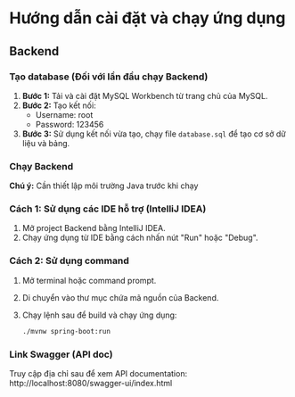 # Hướng dẫn cài đặt và chạy ứng dụng

## Backend

### Tạo database (Đối với lần đầu chạy Backend)

1. **Bước 1:** Tải và cài đặt MySQL Workbench từ trang chủ của MySQL.
2. **Bước 2:** Tạo kết nối:
   - Username: root
   - Password: 123456
3. **Bước 3:** Sử dụng kết nối vừa tạo, chạy file `database.sql` để tạo cơ sở dữ liệu và bảng.

### Chạy Backend
**Chú ý:** Cần thiết lập môi trường Java trước khi chạy

### Cách 1: Sử dụng các IDE hỗ trợ (IntelliJ IDEA)

1. Mở project Backend bằng IntelliJ IDEA.
2. Chạy ứng dụng từ IDE bằng cách nhấn nút "Run" hoặc "Debug".

### Cách 2: Sử dụng command

1. Mở terminal hoặc command prompt.
2. Di chuyển vào thư mục chứa mã nguồn của Backend.
3. Chạy lệnh sau để build và chạy ứng dụng:

   ```bash
   ./mvnw spring-boot:run

### Link Swagger (API doc)
Truy cập địa chỉ sau để xem API documentation:
http://localhost:8080/swagger-ui/index.html

